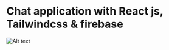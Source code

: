 # Chat application with React js, Tailwindcss & firebase #

[Button Shield]: https://img.shields.io/badge/app-37a779?style=for-the-badge


<img src="/img/image.ppg" alt="Alt text" title="Optional title">


